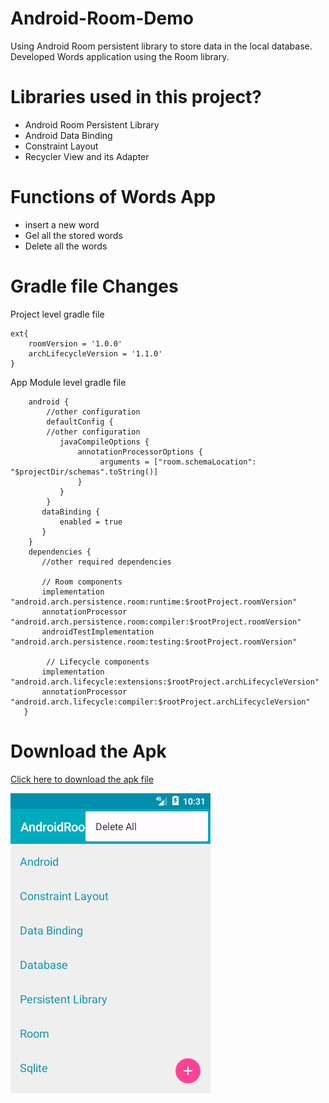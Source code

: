 # Android-Room-Demo
Using Android Room persistent library to store data in the local database. Developed Words application using the Room library.

# Libraries used in this project?
- Android Room Persistent Library
- Android Data Binding
- Constraint Layout
- Recycler View and its Adapter

# Functions of Words App
- insert a new word
- Gel all the stored words
- Delete all the words

# Gradle file Changes

Project level gradle file

    ext{
        roomVersion = '1.0.0'
        archLifecycleVersion = '1.1.0'
    }


App Module level gradle file

        android {
            //other configuration
            defaultConfig {
            //other configuration
               javaCompileOptions {
                   annotationProcessorOptions {
                        arguments = ["room.schemaLocation": "$projectDir/schemas".toString()]
                   }
               }
            }
           dataBinding {
               enabled = true
           }
        }
        dependencies {
           //other required dependencies

           // Room components
           implementation "android.arch.persistence.room:runtime:$rootProject.roomVersion"
           annotationProcessor "android.arch.persistence.room:compiler:$rootProject.roomVersion"
           androidTestImplementation "android.arch.persistence.room:testing:$rootProject.roomVersion"

            // Lifecycle components
           implementation "android.arch.lifecycle:extensions:$rootProject.archLifecycleVersion"
           annotationProcessor "android.arch.lifecycle:compiler:$rootProject.archLifecycleVersion"
       }


# Download the Apk
<a target="_blank" download="WordsApp.apk"
href="/app/release/Android%20Room%20Demo%20Words%20App.apk?raw=true"> Click here to download the apk file </a>

<img src="Android Room Demo Words App.png" />
